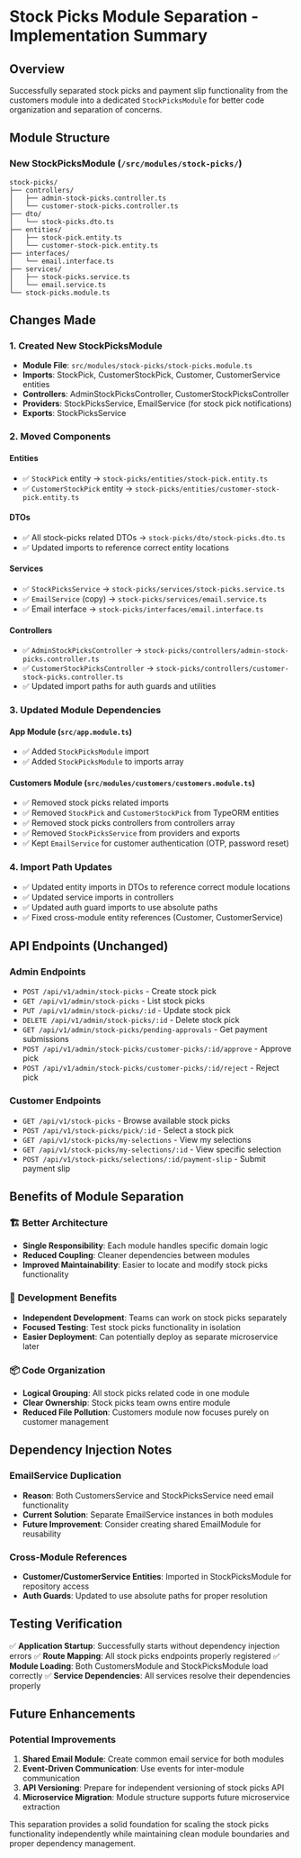 # Stock Picks Module Separation - Implementation Summary

## Overview
Successfully separated stock picks and payment slip functionality from the customers module into a dedicated `StockPicksModule` for better code organization and separation of concerns.

## Module Structure

### New StockPicksModule (`/src/modules/stock-picks/`)
```
stock-picks/
├── controllers/
│   ├── admin-stock-picks.controller.ts
│   └── customer-stock-picks.controller.ts
├── dto/
│   └── stock-picks.dto.ts
├── entities/
│   ├── stock-pick.entity.ts
│   └── customer-stock-pick.entity.ts
├── interfaces/
│   └── email.interface.ts
├── services/
│   ├── stock-picks.service.ts
│   └── email.service.ts
└── stock-picks.module.ts
```

## Changes Made

### 1. Created New StockPicksModule
- **Module File**: `src/modules/stock-picks/stock-picks.module.ts`
- **Imports**: StockPick, CustomerStockPick, Customer, CustomerService entities
- **Controllers**: AdminStockPicksController, CustomerStockPicksController
- **Providers**: StockPicksService, EmailService (for stock pick notifications)
- **Exports**: StockPicksService

### 2. Moved Components

#### Entities
- ✅ `StockPick` entity → `stock-picks/entities/stock-pick.entity.ts`
- ✅ `CustomerStockPick` entity → `stock-picks/entities/customer-stock-pick.entity.ts`

#### DTOs
- ✅ All stock-picks related DTOs → `stock-picks/dto/stock-picks.dto.ts`
- ✅ Updated imports to reference correct entity locations

#### Services
- ✅ `StockPicksService` → `stock-picks/services/stock-picks.service.ts`
- ✅ `EmailService` (copy) → `stock-picks/services/email.service.ts`
- ✅ Email interface → `stock-picks/interfaces/email.interface.ts`

#### Controllers
- ✅ `AdminStockPicksController` → `stock-picks/controllers/admin-stock-picks.controller.ts`
- ✅ `CustomerStockPicksController` → `stock-picks/controllers/customer-stock-picks.controller.ts`
- ✅ Updated import paths for auth guards and utilities

### 3. Updated Module Dependencies

#### App Module (`src/app.module.ts`)
- ✅ Added `StockPicksModule` import
- ✅ Added `StockPicksModule` to imports array

#### Customers Module (`src/modules/customers/customers.module.ts`)
- ✅ Removed stock picks related imports
- ✅ Removed `StockPick` and `CustomerStockPick` from TypeORM entities
- ✅ Removed stock picks controllers from controllers array
- ✅ Removed `StockPicksService` from providers and exports
- ✅ Kept `EmailService` for customer authentication (OTP, password reset)

### 4. Import Path Updates
- ✅ Updated entity imports in DTOs to reference correct module locations
- ✅ Updated service imports in controllers
- ✅ Updated auth guard imports to use absolute paths
- ✅ Fixed cross-module entity references (Customer, CustomerService)

## API Endpoints (Unchanged)

### Admin Endpoints
- `POST /api/v1/admin/stock-picks` - Create stock pick
- `GET /api/v1/admin/stock-picks` - List stock picks
- `PUT /api/v1/admin/stock-picks/:id` - Update stock pick
- `DELETE /api/v1/admin/stock-picks/:id` - Delete stock pick
- `GET /api/v1/admin/stock-picks/pending-approvals` - Get payment submissions
- `POST /api/v1/admin/stock-picks/customer-picks/:id/approve` - Approve pick
- `POST /api/v1/admin/stock-picks/customer-picks/:id/reject` - Reject pick

### Customer Endpoints
- `GET /api/v1/stock-picks` - Browse available stock picks
- `POST /api/v1/stock-picks/pick/:id` - Select a stock pick
- `GET /api/v1/stock-picks/my-selections` - View my selections
- `GET /api/v1/stock-picks/my-selections/:id` - View specific selection
- `POST /api/v1/stock-picks/selections/:id/payment-slip` - Submit payment slip

## Benefits of Module Separation

### 🏗️ **Better Architecture**
- **Single Responsibility**: Each module handles specific domain logic
- **Reduced Coupling**: Cleaner dependencies between modules
- **Improved Maintainability**: Easier to locate and modify stock picks functionality

### 🔧 **Development Benefits**
- **Independent Development**: Teams can work on stock picks separately
- **Focused Testing**: Test stock picks functionality in isolation
- **Easier Deployment**: Can potentially deploy as separate microservice later

### 📦 **Code Organization**
- **Logical Grouping**: All stock picks related code in one module
- **Clear Ownership**: Stock picks team owns entire module
- **Reduced File Pollution**: Customers module now focuses purely on customer management

## Dependency Injection Notes

### EmailService Duplication
- **Reason**: Both CustomersService and StockPicksService need email functionality
- **Current Solution**: Separate EmailService instances in both modules
- **Future Improvement**: Consider creating shared EmailModule for reusability

### Cross-Module References
- **Customer/CustomerService Entities**: Imported in StockPicksModule for repository access
- **Auth Guards**: Updated to use absolute paths for proper resolution

## Testing Verification
✅ **Application Startup**: Successfully starts without dependency injection errors
✅ **Route Mapping**: All stock picks endpoints properly registered
✅ **Module Loading**: Both CustomersModule and StockPicksModule load correctly
✅ **Service Dependencies**: All services resolve their dependencies properly

## Future Enhancements

### Potential Improvements
1. **Shared Email Module**: Create common email service for both modules
2. **Event-Driven Communication**: Use events for inter-module communication
3. **API Versioning**: Prepare for independent versioning of stock picks API
4. **Microservice Migration**: Module structure supports future microservice extraction

This separation provides a solid foundation for scaling the stock picks functionality independently while maintaining clean module boundaries and proper dependency management.